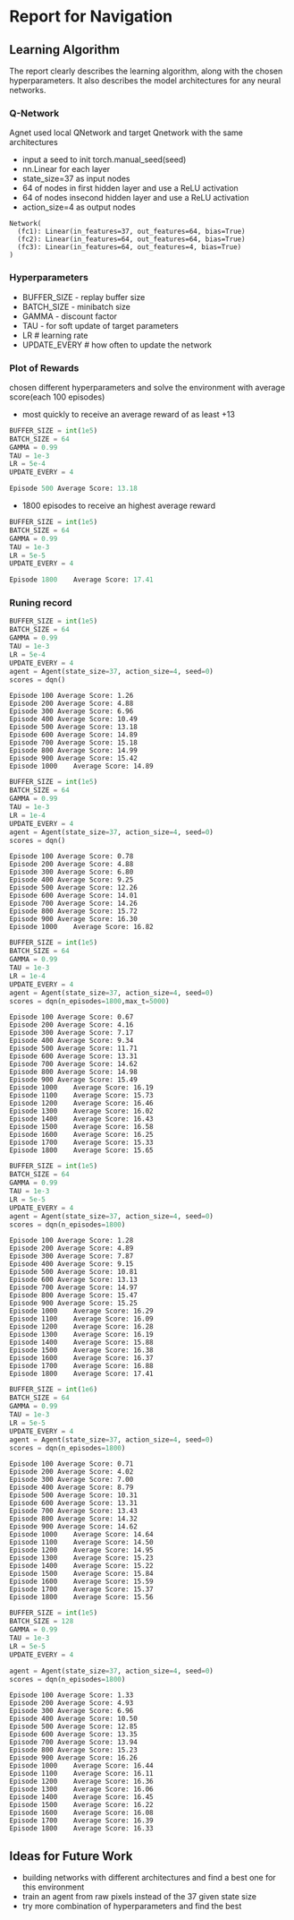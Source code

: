 # Report for Navigation
## Learning Algorithm
The report clearly describes the learning algorithm, along with the chosen hyperparameters. It also describes the model architectures for any neural networks.

### Q-Network
Agnet used local QNetwork and target Qnetwork with the same architectures

- input a seed to init torch.manual_seed(seed)
- nn.Linear for each layer
- state_size=37 as input nodes
- 64 of nodes in first hidden layer and  use a ReLU activation
- 64 of nodes insecond hidden layer and use a ReLU activation
- action_size=4 as output nodes

```
Network(
  (fc1): Linear(in_features=37, out_features=64, bias=True)
  (fc2): Linear(in_features=64, out_features=64, bias=True)
  (fc3): Linear(in_features=64, out_features=4, bias=True)
) 
```

###  Hyperparameters

- BUFFER_SIZE   - replay buffer size
- BATCH_SIZE    - minibatch size
- GAMMA         - discount factor
- TAU           - for soft update of target parameters
- LR                # learning rate 
- UPDATE_EVERY        # how often to update the network

### Plot of Rewards
chosen different hyperparameters and solve the environment with average score(each 100 episodes) 

- most quickly to receive an average reward of as least +13

```python
BUFFER_SIZE = int(1e5)  
BATCH_SIZE = 64         
GAMMA = 0.99            
TAU = 1e-3              
LR = 5e-4               
UPDATE_EVERY = 4     

Episode 500	Average Score: 13.18  
```
- 1800 episodes to receive an  highest average reward
 
```python
BUFFER_SIZE = int(1e5)  
BATCH_SIZE = 64         
GAMMA = 0.99            
TAU = 1e-3              
LR = 5e-5               
UPDATE_EVERY = 4        

Episode 1800	Average Score: 17.41
```

### Runing record

```python
BUFFER_SIZE = int(1e5)  
BATCH_SIZE = 64         
GAMMA = 0.99           
TAU = 1e-3              
LR = 5e-4               
UPDATE_EVERY = 4        
agent = Agent(state_size=37, action_size=4, seed=0)
scores = dqn()

```

    Episode 100	Average Score: 1.26
    Episode 200	Average Score: 4.88
    Episode 300	Average Score: 6.96
    Episode 400	Average Score: 10.49
    Episode 500	Average Score: 13.18
    Episode 600	Average Score: 14.89
    Episode 700	Average Score: 15.18
    Episode 800	Average Score: 14.99
    Episode 900	Average Score: 15.42
    Episode 1000	Average Score: 14.89



```python
BUFFER_SIZE = int(1e5)  
BATCH_SIZE = 64         
GAMMA = 0.99            
TAU = 1e-3              
LR = 1e-4                
UPDATE_EVERY = 4        
agent = Agent(state_size=37, action_size=4, seed=0)
scores = dqn()
```

    Episode 100	Average Score: 0.78
    Episode 200	Average Score: 4.88
    Episode 300	Average Score: 6.80
    Episode 400	Average Score: 9.25
    Episode 500	Average Score: 12.26
    Episode 600	Average Score: 14.01
    Episode 700	Average Score: 14.26
    Episode 800	Average Score: 15.72
    Episode 900	Average Score: 16.30
    Episode 1000	Average Score: 16.82



```python
BUFFER_SIZE = int(1e5)  
BATCH_SIZE = 64         
GAMMA = 0.99            
TAU = 1e-3              
LR = 1e-4               
UPDATE_EVERY = 4        
agent = Agent(state_size=37, action_size=4, seed=0)
scores = dqn(n_episodes=1800,max_t=5000)
```

    Episode 100	Average Score: 0.67
    Episode 200	Average Score: 4.16
    Episode 300	Average Score: 7.17
    Episode 400	Average Score: 9.34
    Episode 500	Average Score: 11.71
    Episode 600	Average Score: 13.31
    Episode 700	Average Score: 14.62
    Episode 800	Average Score: 14.98
    Episode 900	Average Score: 15.49
    Episode 1000	Average Score: 16.19
    Episode 1100	Average Score: 15.73
    Episode 1200	Average Score: 16.46
    Episode 1300	Average Score: 16.02
    Episode 1400	Average Score: 16.43
    Episode 1500	Average Score: 16.58
    Episode 1600	Average Score: 16.25
    Episode 1700	Average Score: 15.33
    Episode 1800	Average Score: 15.65



```python
BUFFER_SIZE = int(1e5)  
BATCH_SIZE = 64         
GAMMA = 0.99            
TAU = 1e-3              
LR = 5e-5               
UPDATE_EVERY = 4        
agent = Agent(state_size=37, action_size=4, seed=0)
scores = dqn(n_episodes=1800)
```

    Episode 100	Average Score: 1.28
    Episode 200	Average Score: 4.89
    Episode 300	Average Score: 7.87
    Episode 400	Average Score: 9.15
    Episode 500	Average Score: 10.81
    Episode 600	Average Score: 13.13
    Episode 700	Average Score: 14.97
    Episode 800	Average Score: 15.47
    Episode 900	Average Score: 15.25
    Episode 1000	Average Score: 16.29
    Episode 1100	Average Score: 16.09
    Episode 1200	Average Score: 16.28
    Episode 1300	Average Score: 16.19
    Episode 1400	Average Score: 15.88
    Episode 1500	Average Score: 16.38
    Episode 1600	Average Score: 16.37
    Episode 1700	Average Score: 16.88
    Episode 1800	Average Score: 17.41



```python
BUFFER_SIZE = int(1e6)  
BATCH_SIZE = 64         
GAMMA = 0.99            
TAU = 1e-3              
LR = 5e-5               
UPDATE_EVERY = 4        
agent = Agent(state_size=37, action_size=4, seed=0)
scores = dqn(n_episodes=1800)
```

    Episode 100	Average Score: 0.71
    Episode 200	Average Score: 4.02
    Episode 300	Average Score: 7.00
    Episode 400	Average Score: 8.79
    Episode 500	Average Score: 10.31
    Episode 600	Average Score: 13.31
    Episode 700	Average Score: 13.43
    Episode 800	Average Score: 14.32
    Episode 900	Average Score: 14.62
    Episode 1000	Average Score: 14.64
    Episode 1100	Average Score: 14.50
    Episode 1200	Average Score: 14.95
    Episode 1300	Average Score: 15.23
    Episode 1400	Average Score: 15.22
    Episode 1500	Average Score: 15.84
    Episode 1600	Average Score: 15.59
    Episode 1700	Average Score: 15.37
    Episode 1800	Average Score: 15.56



```python
BUFFER_SIZE = int(1e5)  
BATCH_SIZE = 128        
GAMMA = 0.99            
TAU = 1e-3              
LR = 5e-5              
UPDATE_EVERY = 4       

agent = Agent(state_size=37, action_size=4, seed=0)
scores = dqn(n_episodes=1800)
```

    Episode 100	Average Score: 1.33
    Episode 200	Average Score: 4.93
    Episode 300	Average Score: 6.96
    Episode 400	Average Score: 10.50
    Episode 500	Average Score: 12.85
    Episode 600	Average Score: 13.35
    Episode 700	Average Score: 13.94
    Episode 800	Average Score: 15.23
    Episode 900	Average Score: 16.26
    Episode 1000	Average Score: 16.44
    Episode 1100	Average Score: 16.11
    Episode 1200	Average Score: 16.36
    Episode 1300	Average Score: 16.06
    Episode 1400	Average Score: 16.45
    Episode 1500	Average Score: 16.22
    Episode 1600	Average Score: 16.08
    Episode 1700	Average Score: 16.39
    Episode 1800	Average Score: 16.33



## Ideas for Future Work

- building networks with different architectures and find a best one for this environment
- train an agent from raw pixels instead of the 37 given state size
- try more combination of hyperparameters and find the best 
